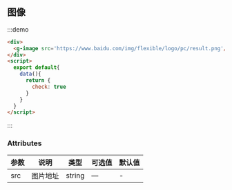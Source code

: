 ## 图像

:::demo
```html
<div>
  <g-image src='https://www.baidu.com/img/flexible/logo/pc/result.png'/>
</div>
<script>
  export default{
    data(){
      return {
        check: true
      }
    }
  }
</script>

```
:::

### Attributes
| 参数      | 说明          | 类型      | 可选值                           | 默认值  |
|---------- |-------------- |---------- |--------------------------------  |-------- |
| src       | 图片地址       | string | — | - |